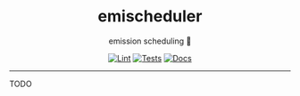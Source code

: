 <h1 align="center">emischeduler</h1>

<div align="center">

emission scheduling 📅

[![Lint](https://github.com/radio-aktywne/emischeduler/actions/workflows/lint.yaml/badge.svg)](https://github.com/radio-aktywne/emischeduler/actions/workflows/lint.yaml)
[![Tests](https://github.com/radio-aktywne/emischeduler/actions/workflows/test-docker.yaml/badge.svg)](https://github.com/radio-aktywne/emischeduler/actions/workflows/test-docker.yaml)
[![Docs](https://github.com/radio-aktywne/emischeduler/actions/workflows/docs.yaml/badge.svg)](https://github.com/radio-aktywne/emischeduler/actions/workflows/docs.yaml)

</div>

---

TODO
